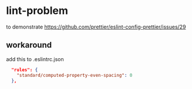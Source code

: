 # lint-problem

to demonstrate https://github.com/prettier/eslint-config-prettier/issues/29


## workaround

add this to .eslintrc.json

```json
  "rules": {
    "standard/computed-property-even-spacing": 0
  },
```
